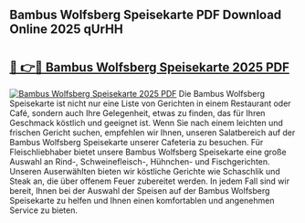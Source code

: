 ## Bambus Wolfsberg Speisekarte PDF Download Online 2025 qUrHH

# <h2><a href="http://gcan28o.nevu.top/?p=Bambus+Wolfsberg+Speisekarte">🔗 👉🔴 Bambus Wolfsberg Speisekarte 2025 PDF</a></h2>

[![Bambus Wolfsberg Speisekarte 2025 PDF](https://i.imgur.com/dBaPXMq.png)](http://gcan28o.nevu.top/?p=Bambus+Wolfsberg+Speisekarte)
Die Bambus Wolfsberg Speisekarte ist nicht nur eine Liste von Gerichten in einem Restaurant oder Café, sondern auch Ihre Gelegenheit, etwas zu finden, das für Ihren Geschmack köstlich und geeignet ist. Wenn Sie nach einem leichten und frischen Gericht suchen, empfehlen wir Ihnen, unseren Salatbereich auf der Bambus Wolfsberg Speisekarte unserer Cafeteria zu besuchen. Für Fleischliebhaber bietet unsere Bambus Wolfsberg Speisekarte eine große Auswahl an Rind-, Schweinefleisch-, Hühnchen- und Fischgerichten. Unseren Auserwählten bieten wir köstliche Gerichte wie Schaschlik und Steak an, die über offenem Feuer zubereitet werden. In jedem Fall sind wir bereit, Ihnen bei der Auswahl der Speisen auf der Bambus Wolfsberg Speisekarte zu helfen und Ihnen einen komfortablen und angenehmen Service zu bieten.
